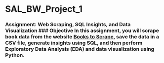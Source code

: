 # SAL_BW_Project_1
### **Assignment: Web Scraping, SQL Insights, and Data Visualization**  ### **Objective**  In this assignment, you will scrape book data from the website [**Books to Scrape**](http://books.toscrape.com/), save the data in a CSV file, generate insights using SQL, and then perform Exploratory Data Analysis (EDA) and data visualization using Python.
